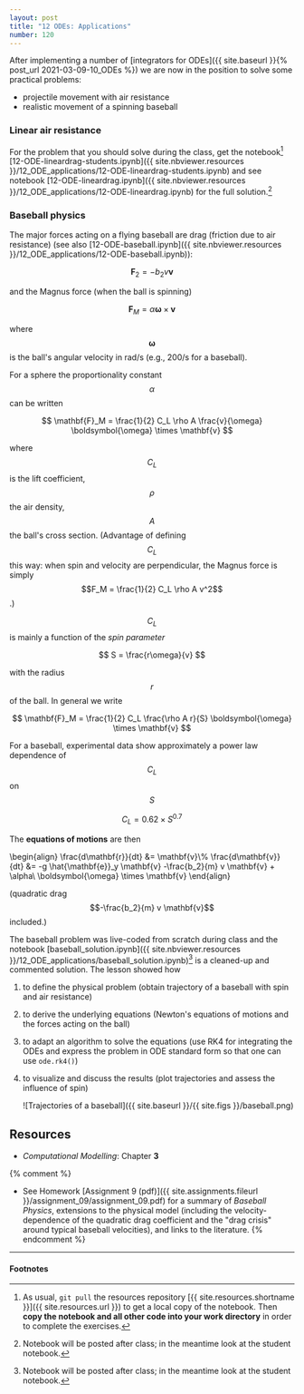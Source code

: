 ```yaml
---
layout: post
title: "12 ODEs: Applications"
number: 120
---
```


After implementing a number of
[integrators for ODEs]({{ site.baseurl }}{% post_url 2021-03-09-10_ODEs %}) we are now in the position to solve some practical problems:

- projectile movement with air resistance
- realistic movement of a spinning baseball

### Linear air resistance

For the problem that you should solve during the class, get the
notebook[^1]
[12-ODE-lineardrag-students.ipynb]({{ site.nbviewer.resources }}/12_ODE_applications/12-ODE-lineardrag-students.ipynb)
and see notebook
[12-ODE-lineardrag.ipynb]({{ site.nbviewer.resources }}/12_ODE_applications/12-ODE-lineardrag.ipynb)
for the full solution.[^2]

### Baseball physics

The major forces acting on a flying baseball are drag (friction due to
air resistance) (see also [12-ODE-baseball.ipynb]({{
site.nbviewer.resources }}/12_ODE_applications/12-ODE-baseball.ipynb)):

$$
\mathbf{F}_2 = -b_2 v \mathbf{v}
$$

and the Magnus force (when the ball is spinning)

$$
\mathbf{F}_M = \alpha \boldsymbol{\omega} \times \mathbf{v}
$$

where $$\boldsymbol{\omega}$$ is the ball's angular velocity in rad/s (e.g., 200/s for a baseball).

For a sphere the proportionality constant $$\alpha$$ can be written

$$
\mathbf{F}_M = \frac{1}{2} C_L \rho A \frac{v}{\omega} \boldsymbol{\omega} \times \mathbf{v}
$$

where $$C_L$$ is the lift coefficient, $$\rho$$ the air density, $$A$$ the
ball's cross section. (Advantage of defining $$C_L$$ this way: when spin
and velocity are perpendicular, the Magnus force is simply $$F_M =
\frac{1}{2} C_L \rho A v^2$$.)

$$C_L$$ is mainly a function of the *spin parameter*

$$
S = \frac{r\omega}{v}
$$

with the radius $$r$$ of the ball. In general we write

$$
\mathbf{F}_M = \frac{1}{2} C_L  \frac{\rho A r}{S} \boldsymbol{\omega} \times \mathbf{v}
$$

For a baseball, experimental data show approximately a power law dependence of $$C_L$$ on $$S$$

$$
C_L = 0.62 \times S^{0.7}
$$

The **equations of motions** are then

\begin{align}
\frac{d\mathbf{r}}{dt} &= \mathbf{v}\\\%
\frac{d\mathbf{v}}{dt} &= -g \hat{\mathbf{e}}_y \mathbf{v} -\frac{b_2}{m} v \mathbf{v} + \alpha\ \boldsymbol{\omega} \times \mathbf{v}
\end{align}

(quadratic drag $$-\frac{b_2}{m} v \mathbf{v}$$ included.)




The baseball problem was live-coded from scratch during class and the
notebook
[baseball_solution.ipynb]({{ site.nbviewer.resources }}/12_ODE_applications/baseball_solution.ipynb)[^2]
is a cleaned-up and commented solution. The lesson showed how

1. to define the physical problem (obtain trajectory of a baseball
   with spin and air resistance)
2. to derive the underlying equations (Newton's equations of motions
   and the forces acting on the ball)
3. to adapt an algorithm to solve the equations (use RK4 for
   integrating the ODEs and express the problem in ODE standard form
   so that one can use `ode.rk4()`)
4. to visualize and discuss the results (plot trajectories and assess
   the influence of spin)
   
   ![Trajectories of a baseball]({{ site.baseurl }}/{{ site.figs }}/baseball.png)


## Resources ##

* _Computational Modelling_: Chapter **3**

{% comment %}
* See Homework [Assignment 9 (pdf)]({{ site.assignments.fileurl }}/assignment_09/assignment_09.pdf)
  for a summary of *Baseball Physics*, extensions to the physical
  model (including the velocity-dependence of the quadratic drag
  coefficient and the "drag crisis" around typical baseball
  velocities), and links to the literature.
{% endcomment %}

------------------------------------------------------------

#### Footnotes



[^1]:

     As usual, `git pull` the resources repository
     [{{ site.resources.shortname }}]({{ site.resources.url }}) to get a
     local copy of the notebook. Then **copy the notebook and all other
     code into your work directory** in order to complete the exercises.

[^2]:

     Notebook will be posted after class; in the meantime look at the
     student notebook.
